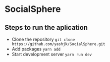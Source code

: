 # SocialSphere

## Steps to run the aplication
- Clone the repository
  `git clone https://github.com/yashjk/SocialSphere.git`
- Add packages
  `yarn add`
- Start development server
  `yarn run dev`
